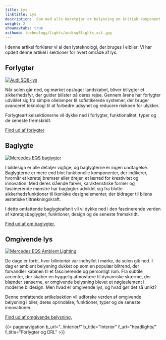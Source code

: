 ```yaml
---
title: Lys
linktitle: Lys
description:  Som med alle køretøjer er belysning en kritisk komponent i elbiler, og mange producenter har udstyret deres elbiler med avanceret lysteknologi.
weight: 2
shownavtabs: true
xsthumb: technology/lights/audisq8lights_xst.jpg
---
```

<!-- markdownlint-disable MD033 -->
I denne artikel forklarer vi al den lysteknologi, der bruges i elbiler. Vi har opdelt denne artikel i sektioner for hvert område af lys.


## Forlygter

<figur>
      <a href="forlygter/">
      <img src="https://media.evkx.net/multimedia/technology/lights/audisq8lights_st.jpg" alt="Audi SQ8-lys" title="Audi SQ8-lys" class="img-fluid">
      </a>
</figur>

Når solen går ned, og mørket opsluger landskabet, bliver billygter et sikkerhedsfyr, der guider bilister på deres rejse. Gennem årene har forlygter udviklet sig fra simple olielamper til sofistikerede systemer, der bruger avanceret teknologi til at forbedre udsynet og reducere risikoen for ulykker.

Forlygteartikelsektionerne vil dykke ned i forlygter, funktionalitet, typer og de seneste fremskridt.

[Find ud af forlygter](forlygter)

## Baglygte

<figur>
      <a href="baglygter/">
      <img src="https://media.evkx.net/multimedia/technology/lights/rearlights/eqsrearlights_st.jpg" alt="Mercedes EQS baglygter" title="Mercedes EQS baglygter" class="img-fluid" >
      </a>
</figur>

I bildesign er alle detaljer vigtige, og baglygterne er ingen undtagelse. Baglygterne er mere end blot funktionelle komponenter, der indikerer, hvornår et køretøj bremser eller drejer, et lærred for kreativitet og innovation. Med deres slående farver, karakteristiske former og fascinerende mønstre har baglygter udviklet sig fra blotte sikkerhedsfunktioner til ikoniske designelementer, der bidrager til bilens æstetiske tiltrækningskraft.

I dette omfattende baglygteafsnit vil vi dykke ned i den fascinerende verden af ​​køretøjsbaglygter, funktioner, design og de seneste fremskridt.

[Find ud af om baglygter.](baglygter)

## Omgivende lys

<figur>
      <a href="ambient lighting/">
      <img src="https://media.evkx.net/multimedia/technology/lights/ambientlighting/mercedeseqsambientlighting_1_st.jpg" alt="Mercedes EQS Ambient Lighting" title="Mercedes EQS Ambient Lighting" class="img-fluid" >
      </a>
</figur>

De dage er forbi, hvor bilinteriør var indhyllet i mørke, da solen gik ned. I dag er ambient belysning dukket op som en populær biltrend, der forvandler kabinen til et fascinerende og personligt rum. Fra subtile accenter, der skaber en hyggelig atmosfære til dynamiske skærme, der blænder sanserne, er omgivende belysning blevet et nøgleelement i moderne bildesign. Men hvad er omgivende lys, og hvad gør det så unikt?

   Denne omfattende artikelsektion vil udforske verden af ​​omgivende belysning i biler, deres oprindelse, funktioner, typer og de seneste innovationer.

[Find ud af omgivende belysning.](ambientlighting/)

{{< pagenavigation b_url="../interior/" b_title="Interior" f_url="headlights/" f_title="Forlygter og DRL" >}}